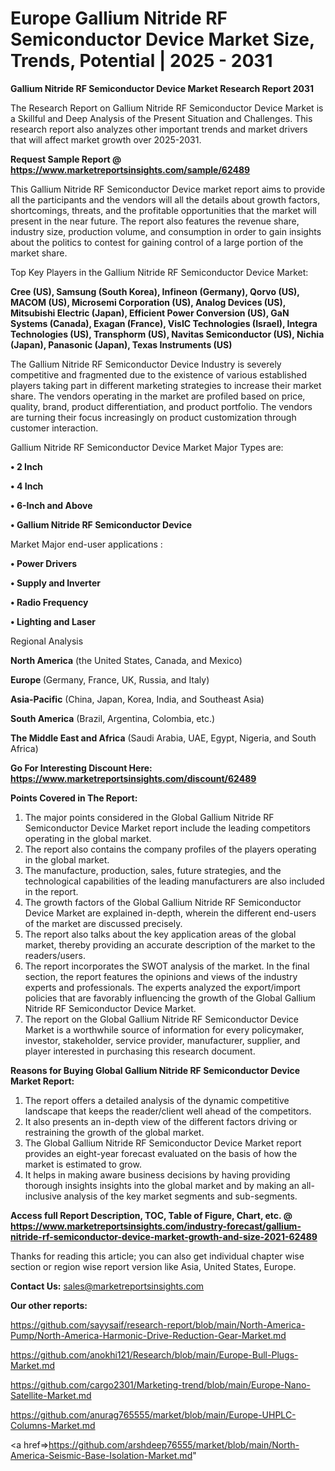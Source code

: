  # Europe Gallium Nitride RF Semiconductor Device Market Size, Trends, Potential | 2025 - 2031

<strong>Gallium Nitride RF Semiconductor Device Market Research Report 2031</strong>

The Research Report on Gallium Nitride RF Semiconductor Device Market is a Skillful and Deep Analysis of the Present Situation and Challenges. This research report also analyzes other important trends and market drivers that will affect market growth over 2025-2031.

<strong>Request Sample Report @ <a href=https://www.marketreportsinsights.com/sample/62489>https://www.marketreportsinsights.com/sample/62489</a></strong>

This Gallium Nitride RF Semiconductor Device market report aims to provide all the participants and the vendors will all the details about growth factors, shortcomings, threats, and the profitable opportunities that the market will present in the near future. The report also features the revenue share, industry size, production volume, and consumption in order to gain insights about the politics to contest for gaining control of a large portion of the market share.

Top Key Players in the Gallium Nitride RF Semiconductor Device Market:

<strong>Cree (US), Samsung (South Korea), Infineon (Germany), Qorvo (US), MACOM (US), Microsemi Corporation (US), Analog Devices (US), Mitsubishi Electric (Japan), Efficient Power Conversion (US), GaN Systems (Canada), Exagan (France), VisIC Technologies (Israel), Integra Technologies (US), Transphorm (US), Navitas Semiconductor (US), Nichia (Japan), Panasonic (Japan), Texas Instruments (US)</strong>

The Gallium Nitride RF Semiconductor Device Industry is severely competitive and fragmented due to the existence of various established players taking part in different marketing strategies to increase their market share. The vendors operating in the market are profiled based on price, quality, brand, product differentiation, and product portfolio. The vendors are turning their focus increasingly on product customization through customer interaction.

Gallium Nitride RF Semiconductor Device Market Major Types are:

<strong>• 2 Inch

• 4 Inch

• 6-Inch and Above

• Gallium Nitride RF Semiconductor Device</strong>

Market Major end-user applications :

<strong>• Power Drivers

• Supply and Inverter

• Radio Frequency

• Lighting and Laser</strong>

Regional Analysis

</u><strong><b>North America</b></strong> (the United States, Canada, and Mexico)

<strong><b>Europe </b></strong>(Germany, France, UK, Russia, and Italy)

<strong><b>Asia-Pacific</b></strong> (China, Japan, Korea, India, and Southeast Asia)

<strong><b>South America</b></strong> (Brazil, Argentina, Colombia, etc.)

<strong><b>The Middle East and Africa</b></strong> (Saudi Arabia, UAE, Egypt, Nigeria, and South Africa)

<strong>Go For Interesting Discount Here: <a href=https://www.marketreportsinsights.com/discount/62489>https://www.marketreportsinsights.com/discount/62489</a></strong>

<strong>Points Covered in The Report:</strong>
<ol>
  <li>The major points considered in the Global Gallium Nitride RF Semiconductor Device Market report include the leading competitors operating in the global market.</li>
  <li>The report also contains the company profiles of the players operating in the global market.</li>
  <li>The manufacture, production, sales, future strategies, and the technological capabilities of the leading manufacturers are also included in the report.</li>
  <li>The growth factors of the Global Gallium Nitride RF Semiconductor Device Market are explained in-depth, wherein the different end-users of the market are discussed precisely.</li>
  <li>The report also talks about the key application areas of the global market, thereby providing an accurate description of the market to the readers/users.</li>
  <li>The report incorporates the SWOT analysis of the market. In the final section, the report features the opinions and views of the industry experts and professionals. The experts analyzed the export/import policies that are favorably influencing the growth of the Global Gallium Nitride RF Semiconductor Device Market.</li>
  <li>The report on the Global Gallium Nitride RF Semiconductor Device Market is a worthwhile source of information for every policymaker, investor, stakeholder, service provider, manufacturer, supplier, and player interested in purchasing this research document.</li>
</ol>
<strong>Reasons for Buying Global Gallium Nitride RF Semiconductor Device Market Report:</strong>

<ol>
  <li>The report offers a detailed analysis of the dynamic competitive landscape that keeps the reader/client well ahead of the competitors.</li>
  <li>It also presents an in-depth view of the different factors driving or restraining the growth of the global market.</li>
  <li>The Global Gallium Nitride RF Semiconductor Device Market report provides an eight-year forecast evaluated on the basis of how the market is estimated to grow.</li>
  <li>It helps in making aware business decisions by having providing thorough insights insights into the global market and by making an all-inclusive analysis of the key market segments and sub-segments.</li>
</ol>
<strong>Access full Report Description, TOC, Table of Figure, Chart, etc. @ <a href=https://www.marketreportsinsights.com/industry-forecast/gallium-nitride-rf-semiconductor-device-market-growth-and-size-2021-62489>https://www.marketreportsinsights.com/industry-forecast/gallium-nitride-rf-semiconductor-device-market-growth-and-size-2021-62489</a></strong>


Thanks for reading this article; you can also get individual chapter wise section or region wise report version like Asia, United States, Europe.

<strong>Contact Us:</strong>
sales@marketreportsinsights.com

<strong>Our other reports:</strong>

<a href=https://github.com/sayysaif/research-report/blob/main/North-America-Pump/North-America-Harmonic-Drive-Reduction-Gear-Market.md>https://github.com/sayysaif/research-report/blob/main/North-America-Pump/North-America-Harmonic-Drive-Reduction-Gear-Market.md</a>

<a href=https://github.com/anokhi121/Research/blob/main/Europe-Bull-Plugs-Market.md>https://github.com/anokhi121/Research/blob/main/Europe-Bull-Plugs-Market.md</a>

<a href=https://github.com/cargo2301/Marketing-trend/blob/main/Europe-Nano-Satellite-Market.md>https://github.com/cargo2301/Marketing-trend/blob/main/Europe-Nano-Satellite-Market.md</a>

<a href=https://github.com/anurag765555/market/blob/main/Europe-UHPLC-Columns-Market.md>https://github.com/anurag765555/market/blob/main/Europe-UHPLC-Columns-Market.md</a>

<a href=>https://github.com/arshdeep76555/market/blob/main/North-America-Seismic-Base-Isolation-Market.md</a>"
